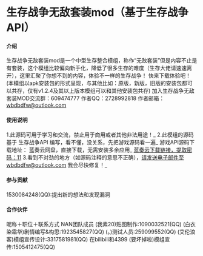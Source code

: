 # 生存战争无敌套装mod（基于生存战争API）

#### 介绍
生存战争无敌套装mod是一个中型生存整合模组，称作“无敌套装”但是内容不止是有套装，这个模组比较偏向新手化，降低了很多生存的难度（生存大佬请速速离开），这里汇聚了你想不到的内容，体验不一样的生存战争！ 快来下载体验吧！ (本模组以apk安装包的形式呈现，与其他比如：原版，新版，旧版的安装包都可以共存，仅有v1.2.4及其以上版本模组可以和其他安装包共存) 加入生存战争无敌套装MOD交流群：609474777 作者QQ：2728992818 作者邮箱：wbdbdfw@outlook.com
#### 使用说明

1.此源码可用于学习和交流，禁止用于商用或者其他非法用途！_
2.此模组的源码基于 生存战争API 编写，看不懂，没关系，先把游戏源码看一遍_
游戏API源码下载地址：
蓝奏云网盘，直接下载，无需安装多余应用_
[蓝奏云下载链接，提取密码：11](https://liveboy.lanzouj.com/b02qkv48h)
3.看到不对劲的地方（如源码注释的意思不正确），请发送电子邮件至wbdbdfw@outlook.com 我会尽快修复！_

#### 参与贡献
1530084248(QQ):提出新的想法和发现漏洞



#### 合作伙伴
昵称＋职位＋联系方式
NAN团队成员
(我素20)贴图制作:1090032521(QQ)
(白衣染霜华)剧情编写&构思:1923545827(QQ)
(。)测试人员:259099552(QQ)
(艾伦浪客)模组宣传设计:3317581981(QQ) 在bilibili和4399
(要坏掉啦)模组宣传:1505412475(QQ)
